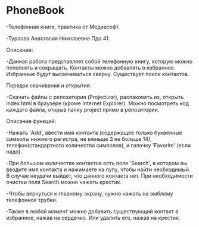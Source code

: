 # PhoneBook

-Телефонная книга, практика от Медиасофт.

-Турлова Анастасия Николаевна Пдо 41.

Описание:

-Данная работа представляет собой телефонную книгу, которую можно пополнять и сокращать. Контакты можно добавлять в избранное. Избранные будут высвечиваться сверху. Существует поиск контактов.

Порядок скачивания и открытия:

-Скачать файлы с репoзитория (Project.rar), распаковать их, открыть index.html в браузере (кроме Internet Explorer). Можно посмотреть код каждого файла, открыв папку project прямо в репозитории.

Описание функций:

-Нажать 'Add', ввести имя контакта (содержащее только буквенные символы нижнего регистра, не меньше 3 не больше 14), телефон(стандартного количества символов), и галочку 'Favorite' (если надо).

-При большом количестве контактов есть поле 'Search', в котором вы вводите имя контакта и нажимаете на лупу, чтобы найти необходимый. В случае неудачи выйдет, что данного контакта нет. При необходимости очистки поля Search можно нажать крестик.

-Чтобы вернуться к главному экрану, нужно нажать на эмблему телефонной трубки. 

-Также в любой момент можно добавить существующий контакт в избранное, нажав на сердечко. Или удалить его, нажав на крестик.
